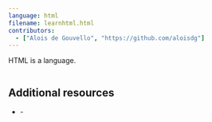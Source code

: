 ```yaml
---
language: html
filename: learnhtml.html
contributors:
  - ["Alois de Gouvello", "https://github.com/aloisdg"]
---
```


HTML is a language.

```html


```

## Additional resources

- []() - 
